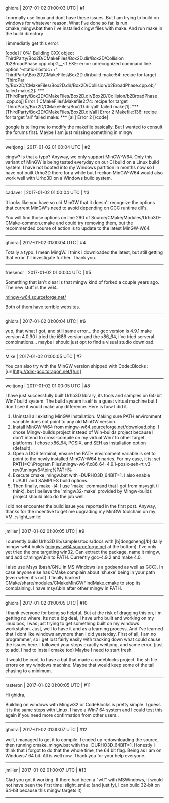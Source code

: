 ghidra | 2017-01-02 01:00:03 UTC | #1

I normally use linux and dont have these issues. But I am trying to build on windows for whatever reason.
What I've done so far, is run cmake_mingw.bat
then i've installed cingw files with make. And run make in the build directory

I immediatly get this error:

[code]
[  0%] Building CXX object ThirdParty/Box2D/CMakeFiles/Box2D.dir/Box2D/Collision
/b2BroadPhase.cpp.obj
G__~1.EXE: error: unrecognized command line option '-static-libstdc++'
ThirdParty\Box2D\CMakeFiles\Box2D.dir\build.make:54: recipe for target 'ThirdPar
ty/Box2D/CMakeFiles/Box2D.dir/Box2D/Collision/b2BroadPhase.cpp.obj' failed
make[2]: *** [ThirdParty/Box2D/CMakeFiles/Box2D.dir/Box2D/Collision/b2BroadPhase
.cpp.obj] Error 1
CMakeFiles\Makefile2:74: recipe for target 'ThirdParty/Box2D/CMakeFiles/Box2D.di
r/all' failed
make[1]: *** [ThirdParty/Box2D/CMakeFiles/Box2D.dir/all] Error 2
Makefile:136: recipe for target 'all' failed
make: *** [all] Error 2
[/code]

google is telling me to modify the makefile basically. But I wanted to consult the forums first. Maybe I am just missing something in mingw

-------------------------

weitjong | 2017-01-02 01:00:04 UTC | #2

cingw? Is that a typo? Anyway, we only support MinGW-W64. Only this variant of MinGW is being tested everyday on our CI build on a Linux build system. I have not booted into my Windows partition in months now so I have not built Urho3D there for a while but I reckon MinGW-W64 would also work well with Urho3D on a Windows build system.

-------------------------

cadaver | 2017-01-02 01:00:04 UTC | #3

It looks like you have so old MinGW that it doesn't recognize the options that current MinGW's need to avoid depending on GCC runtime dll's.

You will find those options on line 290 of Source/CMake/Modules/Urho3D-CMake-common.cmake and could try removing them, but the recommended course of action is to update to the latest MinGW-W64.

-------------------------

ghidra | 2017-01-02 01:00:04 UTC | #4

Totally a typo. I mean MingW.
I think i downloaded the latest, but still getting that error. I'll investigate further. Thank you.

-------------------------

friesencr | 2017-01-02 01:00:04 UTC | #5

Something that isn't clear is that mingw kind of forked a couple years ago.  The new stuff is the w64.

[mingw-w64.sourceforge.net/](http://mingw-w64.sourceforge.net/)

Both of them have terrible websites.

-------------------------

ghidra | 2017-01-02 01:00:04 UTC | #6

yup, that what I got, and still same error...
the gcc version is 4.9.1 make version 4.0.90
i tried the i686 version and the x86_64, i've tried serveral combinations... maybe i should just opt to find a visual studio download.

-------------------------

Mike | 2017-01-02 01:00:05 UTC | #7

You can also try with the MinGW version shipped with Code::Blocks :
[url]http://tdm-gcc.tdragon.net/[/url]

-------------------------

weitjong | 2017-01-02 01:00:05 UTC | #8

I have just successfully built Urho3D library, its tools and samples on 64-bit Win7 build system. The build system itself is a guest virtual machine but I don't see it would make any difference. Here is how I did it.

1. Uninstall all existing MinGW installation. Making sure PATH environment variable does not point to any old MinGW version.
2. Install MinGW-W64 from [mingw-w64.sourceforge.net/download.php](http://mingw-w64.sourceforge.net/download.php). I chose Mingw-builds project instead of Win-builds project because I don't intend to cross-compile on my virtual Win7 to other target platforms. I chose x86_64, POSIX, and SEH as installation option (default).
3. Open a DOS terminal, ensure the PATH environment variable is set to point to the newly installed MinGW-W64 binaries. For my case, it is: set PATH=C:\Program Files\mingw-w64\x86_64-4.9.1-posix-seh-rt_v3-rev0\mingw64\bin;%PATH%
4. Execute cmake_mingw.bat with -DURHO3D_64BIT=1. I also enable LUAJIT and SAMPLES build options.
5. Then finally, make -j4. I use 'make' command that I got from msysgit (I think), but I believe the 'mingw32-make' provided by Mingw-builds project should also do the job well.

I did not encounter the build issue you reported in the first post. Anyway, thanks for the incentive to get me upgrading my MinGW toolchain on my VM. :slight_smile:

-------------------------

jmiller | 2017-01-02 01:00:05 UTC | #9

I currently build Urho3D lib/samples/tools/docs with [b]dongsheng[/b] daily mingw-w64 builds ([mingw-w64.sourceforge.net](http://mingw-w64.sourceforge.net) at the bottom). I've only yet tried the one targeting win32. Can extract the package, name it mingw, and add c:\mingw\bin to PATH.
Currently gcc-4.9.2 and make 4.0.

I also use Msys (bash/GNU in MS Windows is a godsend as well as GCC). In case anyone else has CMake complain about 'sh.exe' being in your path (even when it's not): I finally hacked CMake/share/modules/CMakeMinGWFindMake.cmake to stop its complaining. I have msys\bin after other mingw in PATH.

-------------------------

ghidra | 2017-01-02 01:00:05 UTC | #10

I thank everyone for being so helpful.
But at the risk of dragging this on, i'm getting no where. Its not a big deal, I have urho built and working on my linux box, I was just trying to get something built on my windows workstation. Just, well to have it and as a learning process. And I've learned that I dont like windows anymore than I did yesterday.
First of all, I am no programmer, so i get lost fairly easily with tracking down what could cause the issues here. I followed your steps exactly weitjong, and same error. (just to add, I had to install cmake too) Maybe I need to start fresh.

It would be cool, to have a bat that made a codeblocks project. the sh file errors on my windows machine. Maybe that would keep some of the tail chasing to a minimum.

-------------------------

rasteron | 2017-01-02 01:00:05 UTC | #11

Hi ghidra,

Building on windows with Mingw32 or CodeBlocks is pretty simple. I guess it is the same steps with Linux. I have a Win7 64 system and I could test this again if you need more confirmation from other users..

-------------------------

ghidra | 2017-01-02 01:00:07 UTC | #12

well, i managed to get it to compile.
I ended up redownloading the source, then running cmake_mingw.bat with the -DURHO3D_64BIT=1.
Honestly I think that i forgot to do that the whole time, the 64 bit flag. Being as I am on Windows7 64 bit. All is well now. Thank you for your help everyone.

-------------------------

jmiller | 2017-01-02 01:00:07 UTC | #13

Glad you got it working.
If there had been a "wtf" with MSWindows, it would not have been the first time :slight_smile:
(and just fyi, I can build 32-bit on 64-bit because this mingw targets it)

-------------------------

